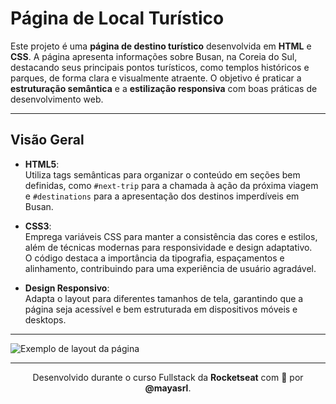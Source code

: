 # Página de Local Turístico

Este projeto é uma **página de destino turístico** desenvolvida em **HTML** e **CSS**. A página apresenta informações sobre Busan, na Coreia do Sul, destacando seus principais pontos turísticos, como templos históricos e parques, de forma clara e visualmente atraente. O objetivo é praticar a **estruturação semântica** e a **estilização responsiva** com boas práticas de desenvolvimento web.

---
 
## Visão Geral

- **HTML5**:  
  Utiliza tags semânticas para organizar o conteúdo em seções bem definidas, como `#next-trip` para a chamada à ação da próxima viagem e `#destinations` para a apresentação dos destinos imperdíveis em Busan.

- **CSS3**:  
  Emprega variáveis CSS para manter a consistência das cores e estilos, além de técnicas modernas para responsividade e design adaptativo.  
  O código destaca a importância da tipografia, espaçamentos e alinhamento, contribuindo para uma experiência de usuário agradável.

- **Design Responsivo**:  
  Adapta o layout para diferentes tamanhos de tela, garantindo que a página seja acessível e bem estruturada em dispositivos móveis e desktops.

---

![Exemplo de layout da página](https://github.com/user-attachments/assets/ad94e5ba-63dc-4bd1-87b2-d971ea40db9f)

---

<p align="center">
  Desenvolvido durante o curso Fullstack da <strong>Rocketseat</strong> com 💛 por <strong>@mayasrl</strong>.
</p>
